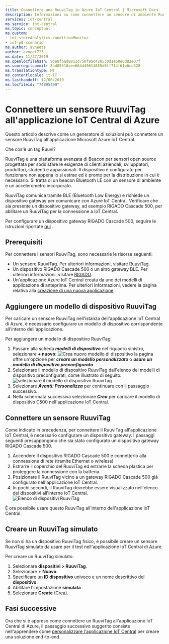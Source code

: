 ```yaml
---
title: Connettere una RuuviTag in Azure IoT Central | Microsoft Docs
description: Informazioni su come connettere un sensore di ambiente RuuviTag all'applicazione IoT Central.
services: iot-central
ms.service: iot-central
ms.topic: conceptual
ms.custom:
- iot-storeAnalytics-conditionMonitor
- iot-p0-scenario
ms.author: avneets
author: avneet723
ms.date: 11/27/2019
ms.openlocfilehash: 9be8fbad8811d758f9ac4205c0d1e60e0d82e07f
ms.sourcegitcommit: 8bd85510aee664d40614655d0ff714f61e6cd328
ms.translationtype: MT
ms.contentlocale: it-IT
ms.lasthandoff: 12/06/2019
ms.locfileid: "74895499"
---
```

# <a name="connect-a-ruuvitag-sensor-to-your-azure-iot-central-application"></a>Connettere un sensore RuuviTag all'applicazione IoT Central di Azure

Questo articolo descrive come un generatore di soluzioni può connettere un sensore RuuviTag all'applicazione Microsoft Azure IoT Central.

Che cos'è un tag Ruuvi?

RuuviTag è una piattaforma avanzata di Beacon per sensori open source progettata per soddisfare le esigenze di clienti aziendali, sviluppatori, produttori, studenti e appassionati. Il dispositivo è configurato per funzionare non appena lo si estrae ed è pronto per la distribuzione in cui è necessario. Si tratta di un beacon Bluetooth LE con un sensore di ambiente e un accelerometro incorporato.

RuuviTag comunica tramite BLE (Bluetooth Low Energy) e richiede un dispositivo gateway per comunicare con Azure IoT Central. Verificare che sia presente un dispositivo gateway, ad esempio RIGADO Cascade 500, per abilitare un RuuviTag per la connessione a IoT Central.

Per configurare un dispositivo gateway RIGADO Cascade 500, seguire le istruzioni riportate [qui](./howto-connect-rigado-cascade-500.md) .

## <a name="prerequisites"></a>Prerequisiti

Per connettere i sensori RuuviTag, sono necessarie le risorse seguenti:

* Un sensore RuuviTag. Per ulteriori informazioni, visitare [RuuviTag](https://ruuvi.com/).
* Un dispositivo RIGADO Cascade 500 o un altro gateway BLE. Per ulteriori informazioni, visitare [RIGADO](https://www.rigado.com/).
* Un'applicazione Azure IoT Central creata da uno dei modelli di applicazione di anteprima. Per ulteriori informazioni, vedere la pagina relativa alla [creazione di una nuova applicazione](./quick-deploy-iot-central.md).

## <a name="add-a-ruuvitag-device-template"></a>Aggiungere un modello di dispositivo RuuviTag

Per caricare un sensore RuuviTag nell'istanza dell'applicazione IoT Central di Azure, è necessario configurare un modello di dispositivo corrispondente all'interno dell'applicazione.

Per aggiungere un modello di dispositivo RuuviTag:

1. Passare alla scheda ***modelli di dispositivo*** nel riquadro sinistro, selezionare **+ nuovo**: ![Crea nuovo modello di dispositivo](./media/howto-connect-ruuvi/devicetemplate-new.png) la pagina offre un'opzione per ***creare un modello personalizzato*** o ***usare un modello di dispositivo preconfigurato***
1. Selezionare il modello di dispositivo RuuviTag dall'elenco dei modelli di dispositivo preconfigurati, come illustrato di seguito: ![selezionare il modello di dispositivo RuuviTag](./media/howto-connect-ruuvi/devicetemplate-preconfigured.png)
1. Selezionare ***Avanti: Personalizza*** per continuare con il passaggio successivo.
1. Nella schermata successiva selezionare ***Crea*** per caricare il modello di dispositivo C500 nell'applicazione IoT Central.

## <a name="connect-a-ruuvitag-sensor"></a>Connettere un sensore RuuviTag

Come indicato in precedenza, per connettere il RuuviTag all'applicazione IoT Central, è necessario configurare un dispositivo gateway. I passaggi seguenti presuppongono che sia stato configurato un dispositivo gateway RIGADO Cascade 500.  

1. Accendere il dispositivo RIGADO Cascade 500 e connetterlo alla connessione di rete (tramite Ethernet o wireless)
1. Estrarre il coperchio del RuuviTag ed estrarre la scheda plastica per proteggere la connessione con la batteria.
1. Posizionare il RuuviTag vicino a un gateway RIGADO Cascade 500 già configurato nell'applicazione IoT Central.
1. In pochi secondi, il RuuviTag dovrebbe essere visualizzato nell'elenco dei dispositivi all'interno IoT Central.  
    ![Elenco di dispositivi RuuviTag](./media/howto-connect-ruuvi/ruuvi-devicelist.png)

È ora possibile usare questo RuuviTag all'interno dell'applicazione IoT Central.  

## <a name="create-a-simulated-ruuvitag"></a>Creare un RuuviTag simulato

Se non si ha un dispositivo RuuviTag fisico, è possibile creare un sensore RuuviTag simulato da usare per il test nell'applicazione IoT Central di Azure.

Per creare un RuuviTag simulato:

1. Selezionare **dispositivi > RuuviTag**.
1. Selezionare **+ Nuovo**.
1. Specificare un **ID dispositivo** univoco e un nome descrittivo del **dispositivo**.  
1. Abilitare l'impostazione **simulata** .
1. Selezionare **Create** (Crea).  

## <a name="next-steps"></a>Fasi successive

Ora che si è appreso come connettere un RuuviTag all'applicazione IoT Central di Azure, il passaggio successivo suggerito consiste nell'apprendere come [personalizzare l'applicazione IoT Central](../retail/tutorial-in-store-analytics-customize-dashboard-pnp.md) per creare una soluzione end-to-end.
